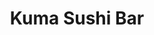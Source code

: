 ---
layout: place
title: "Kuma Sushi Bar"
permalink: /north-carolina/new-bern/kuma-sushi-bar.html
stateAbbr: NC
stateName: North Carolina
cityName: New Bern
seo:
  name: "Kuma Sushi Bar"
  type: Restaurant
  links: https://www.kumasushibar.com/
description: "Kuma Sushi Bar serves delicious sushi in New Bern, North Carolina. Try fresh Japanese dishes for a great dining experience. Available for takeout, lunch, and dinner."
place_id: ChIJpXszpyPRqIkRtqtkcSj1VPg
photos:
  - name: >-
      places/ChIJpXszpyPRqIkRtqtkcSj1VPg/photos/AeeoHcJ8kCXr8Lt3zAmKnLzI1KBoUyiki32AjLBmIolcS78Zr_FYNI5BRF7XcLS0GsKTxYK386KWMweVVTfYpV0gnxwpbtppoKrM6-_jO2R505bI1nXzP2r4TEACqh8t0YNZmdLD09F7uHrxOj7KeGT-2sFIcOmwJVLJ9F2N2vbywmiYJE2tso9_cBlAudFKITU5vO3pYFz-NGbpDpDV2jt3DBPhThoa050k-FSa7_I7kSS2WDAgyO2HnMYjdtps87xp9JKeGJOk757v6nS2Ko5Np5fQanr4V4qCD3xO_jAshQJwQA
    widthPx: 4032
    heightPx: 3024
    authorAttributions:
      - displayName: Kuma Sushi Bar
        uri: https://maps.google.com/maps/contrib/101802408033350980068
        photoUri: >-
          https://lh3.googleusercontent.com/a/ACg8ocKdXbXvz8-oVGrBiIx_ARmHwUTj3uQv7lM7cYa49dEtg00ieg=s100-p-k-no-mo
    flagContentUri: >-
      https://www.google.com/local/imagery/report/?cb_client=maps_api_places.places_api&image_key=!1e10!2sAF1QipNSvgeP0F5iWAuOuSISDmL66oU4kFIz8VG0HOpn&hl=en-US
    googleMapsUri: >-
      https://www.google.com/maps/place//data=!3m4!1e2!3m2!1sAF1QipNSvgeP0F5iWAuOuSISDmL66oU4kFIz8VG0HOpn!2e10!4m2!3m1!1s0x89a8d123a7337ba5:0xf854f5287164abb6
  - name: >-
      places/ChIJpXszpyPRqIkRtqtkcSj1VPg/photos/AeeoHcI8rj3vL0La6npW08U15iGu2al2u7rDHqE6ZTCq3VOOsIfxSyslea4Ak7jCsAOYoHcWcqoTqa19WUV2iZT-mIXABhBwb3jEQ21e7pDU4l8TUQETcBE_kkWf03z4N8NhVUWsvOkS8jAw1aVTPH9Da84IoK1ouWa7zN3LpAKUHcjwa5zVyZQP-eJeATxdjAmxxJxsowLMGoHm77nVwkSdQnW-Rspk-31iU8HupsFJj66XKRNtw-OinBXffXinqg5qHywKcUBFcOT5Het9lLFo0ZDVbDisi9rh2hQgyNWTrkDWJaMUjIyMuohmyGv6ldVSu53ymJfDMQ7PvJ_pq8mS_j38mtmeOTChDxniTwnobfzq6jzO8uRxSazB98vU_FiPmxozid7QA27f0uRrVhfqn6vhag7x3t-jT43YNhDR3obaUWDzE9Ajxz-1wLjBpA
    widthPx: 4096
    heightPx: 3072
    authorAttributions:
      - displayName: Allan “Keep Life Simple” Sensenich
        uri: https://maps.google.com/maps/contrib/111897328728228005296
        photoUri: >-
          https://lh3.googleusercontent.com/a-/ALV-UjWNaMdt_FV_DWeelnjt8f58kfyhNVbPWxd8wSWGBnelZZP932hVow=s100-p-k-no-mo
    flagContentUri: >-
      https://www.google.com/local/imagery/report/?cb_client=maps_api_places.places_api&image_key=!1e10!2sCIABIhADydERRBGKV2fsgWcADcQL&hl=en-US
    googleMapsUri: >-
      https://www.google.com/maps/place//data=!3m4!1e2!3m2!1sCIABIhADydERRBGKV2fsgWcADcQL!2e10!4m2!3m1!1s0x89a8d123a7337ba5:0xf854f5287164abb6
  - name: >-
      places/ChIJpXszpyPRqIkRtqtkcSj1VPg/photos/AeeoHcLJViNvnYUrl6NkyOi1XDNx72elZtWkbJDNtg0W97xsg0hf87Z-8B_rBiMHV2AHY3lxi3kHEY_yTUFSW0TcYDUZRMybCWPSKh3sBzcsqUgZrvNrehYpRF_8heI2TvkulwpIdmvuOu8T3nZO4a2SQotxiY0dqQX6z2Zf9KV3vdmS9WmJGTnRqxPNy8J132lPxxc52DVW2biPqT_UmgrCcnCQPeFuhrXnx29mWh9ZjeDDawEBLnHvU5Lzp1GDL5EkRsz4zArMH-W3IqmUpgPtIEk0MjEKvK22_YAyvI0JFIFlrw
    widthPx: 1536
    heightPx: 1920
    authorAttributions:
      - displayName: Kuma Sushi Bar
        uri: https://maps.google.com/maps/contrib/101802408033350980068
        photoUri: >-
          https://lh3.googleusercontent.com/a/ACg8ocKdXbXvz8-oVGrBiIx_ARmHwUTj3uQv7lM7cYa49dEtg00ieg=s100-p-k-no-mo
    flagContentUri: >-
      https://www.google.com/local/imagery/report/?cb_client=maps_api_places.places_api&image_key=!1e10!2sAF1QipOC2K29kr_lck8Omu4QDOsjiVvR_zEq9MDcgp_S&hl=en-US
    googleMapsUri: >-
      https://www.google.com/maps/place//data=!3m4!1e2!3m2!1sAF1QipOC2K29kr_lck8Omu4QDOsjiVvR_zEq9MDcgp_S!2e10!4m2!3m1!1s0x89a8d123a7337ba5:0xf854f5287164abb6
  - name: >-
      places/ChIJpXszpyPRqIkRtqtkcSj1VPg/photos/AeeoHcJFxkCG0EytyLpk7tm7qeDoLlOeaKiTLQOfD8ilredfvMlxbzL8hx6HiUCHFw9LtDr8v_l69y2QDwEJw6N0PAikpzbUPcNMUfKjjkZ1saE0nP3J04ijNWzbtrIvmJn8PzG6J6i4-ZXr--TjWwqgv08FAxKTk_TfOfObVDdA9OGp7Jcf9tHpw1OxkZkzEQK_Buj5pG2zr8ObJCetqgC5C8kAYFwNeiBWd8tCYHzrWvA1GMD6hEchnl1ttAx2dUOj9UGyGB5DwgaUlK9An1P73A-TjM1TEticUkN_ZYzbvMNxzBm9C6RouG0Xd0yYVS019IsCyw6_Kxo2DMw9j2reM52NH44Ipjj9tIxaopbze1hU56By-rTmQzjQ1tdpd33T6HQ929_cWi6Y1DehtU9d_DUmg30i9L-yxQ9mI_H7o2TyRmg8
    widthPx: 4000
    heightPx: 3000
    authorAttributions:
      - displayName: Tanner Cassidy
        uri: https://maps.google.com/maps/contrib/102464874134429147090
        photoUri: >-
          https://lh3.googleusercontent.com/a-/ALV-UjXSotvAe_n4KQYPORyA1uNRPlCvos1rdsBH2YYVQSjcpVRi_CYc=s100-p-k-no-mo
    flagContentUri: >-
      https://www.google.com/local/imagery/report/?cb_client=maps_api_places.places_api&image_key=!1e10!2sCIHM0ogKEICAgMDo7PSF6wE&hl=en-US
    googleMapsUri: >-
      https://www.google.com/maps/place//data=!3m4!1e2!3m2!1sCIHM0ogKEICAgMDo7PSF6wE!2e10!4m2!3m1!1s0x89a8d123a7337ba5:0xf854f5287164abb6
  - name: >-
      places/ChIJpXszpyPRqIkRtqtkcSj1VPg/photos/AeeoHcIc81J-a39okEMHHNzWNRQ7LZYqRYYT0YxFHQfW8LX76GpYSy2gYg9gh7unAP69wb8k3ql4EMRZcm2mwUIz5Vg1t4wT0f3JEQbQwKgSkwkIL5nTnV-crZipa02Eu4O990rviTXGcQI0emoAUOLWGXlCJrSVj_JE_87IAEk5o9-mLtoJgOEjx88FjbyGkDbT0t0FieG4dGYDIcBD_9xR9xSkC-9VFy1JxkVA-HP_MtKVbXb4F653r-jt-lOk35RBuZyqrCPkJgQvuF39YQsGPV35Xl07fYbpHv6hZ18xqPbu4D_PzuynjY_mrOVR2Dh5oguWw1ora86QmsSK11bAyUAPhsro40cPl7d2JDXbji_31EKCM8bnsoIfMZi6z_oWQjw_wDtw1byiuxUmg9GiWwXP3pPTl9_3sorbtVc4_TGcm17e
    widthPx: 2634
    heightPx: 2578
    authorAttributions:
      - displayName: Debra Dammeyer
        uri: https://maps.google.com/maps/contrib/115945659387696203622
        photoUri: >-
          https://lh3.googleusercontent.com/a/ACg8ocKZ07k6o_l_gxQvSEW3t6050uW64Vw9xHooKb0cghIGI-XhYQ=s100-p-k-no-mo
    flagContentUri: >-
      https://www.google.com/local/imagery/report/?cb_client=maps_api_places.places_api&image_key=!1e10!2sCIHM0ogKEICAgMDgh43FugE&hl=en-US
    googleMapsUri: >-
      https://www.google.com/maps/place//data=!3m4!1e2!3m2!1sCIHM0ogKEICAgMDgh43FugE!2e10!4m2!3m1!1s0x89a8d123a7337ba5:0xf854f5287164abb6
  - name: >-
      places/ChIJpXszpyPRqIkRtqtkcSj1VPg/photos/AeeoHcJ7WmP5GHGD5WcW-ngoeprl3fWkoHWl4a5MD7ibvbYqXSChwtLFAmGIEOMtADJ_LQRFg2_fmbPvG0yc7EtfqlOrhcUx8HOuLGhog4-OGTMEYjuL5UOJKJ4nHpu3k7OMs46JX6vNbq0KI2nWru1Oq6WW5KoD7hoDAhq9T6NR1HyoykSYbvPWcNaxKDA58C7SOckAJL9Tsw4SE5XwPFk__O-yIsH-cDRtp3Qe7D4ATdx96P2wA_CYxjFPbTMCsa9gCEi1gOwowr1mEMY5TV79UjrQvoyaa0uPHgML-Rq_hczwkQ
    widthPx: 1811
    heightPx: 948
    authorAttributions:
      - displayName: Kuma Sushi Bar
        uri: https://maps.google.com/maps/contrib/101802408033350980068
        photoUri: >-
          https://lh3.googleusercontent.com/a/ACg8ocKdXbXvz8-oVGrBiIx_ARmHwUTj3uQv7lM7cYa49dEtg00ieg=s100-p-k-no-mo
    flagContentUri: >-
      https://www.google.com/local/imagery/report/?cb_client=maps_api_places.places_api&image_key=!1e10!2sAF1QipPd-krSwf-H9TYZkHiuANh_9XLqyST6p2ZH--rp&hl=en-US
    googleMapsUri: >-
      https://www.google.com/maps/place//data=!3m4!1e2!3m2!1sAF1QipPd-krSwf-H9TYZkHiuANh_9XLqyST6p2ZH--rp!2e10!4m2!3m1!1s0x89a8d123a7337ba5:0xf854f5287164abb6
  - name: >-
      places/ChIJpXszpyPRqIkRtqtkcSj1VPg/photos/AeeoHcIocH_wGZbzsIEHlQ4uzbKhvVGKxYjD2R3hHOT1PVMDtzfFJO08o5j7bHyZxzXU98aQXW96ieRibZiSyJlOw60L8iaVxUBPIxKDAYYW-Mui2yHhux6UfH-1ec-MEoMctn0jCG4ts6D2cSXNl5zrM1dGr2GJXPA7-rnmcoZ77SYDcgGTGb-B9_7Mgw00fBYu-2a9jBNN7LoagzLkadiEEcUEBUomDQvLd2hoxLEiQpZmlW63zQfYp0ozG92BgU_xI2ZetAGsUfyvSTeU3zAKT-CIqstCmas3h8tvzA2hs_7tVoa36y-qyyiqu_6TmvUxcmv_aJ9wghXAVYnSJ0SsnodqSrg43E6MkI0kHMHRTmUQPSZBcRVkyFadDiI4u57vrMvPMgpQwwBu1id_AUDgTp6JGxnIt_tQj0cI31QrXs178x0
    widthPx: 3024
    heightPx: 4032
    authorAttributions:
      - displayName: Mia Bradley
        uri: https://maps.google.com/maps/contrib/104195949920456119633
        photoUri: >-
          https://lh3.googleusercontent.com/a-/ALV-UjW99h73pU8n7Ai1QBxa8ZV67DZQKyreEpD5HwHUGPqjd6QlsfkB3A=s100-p-k-no-mo
    flagContentUri: >-
      https://www.google.com/local/imagery/report/?cb_client=maps_api_places.places_api&image_key=!1e10!2sCIHM0ogKEICAgIC9_dOpvwE&hl=en-US
    googleMapsUri: >-
      https://www.google.com/maps/place//data=!3m4!1e2!3m2!1sCIHM0ogKEICAgIC9_dOpvwE!2e10!4m2!3m1!1s0x89a8d123a7337ba5:0xf854f5287164abb6
  - name: >-
      places/ChIJpXszpyPRqIkRtqtkcSj1VPg/photos/AeeoHcKJ7TSw5cw6w_SHr8kvCYCeIcoXztzjmU5NzB1iYHtC4q7wsEtYF_MKbliCYTh6e0-uTtxNHJfqw0N3ZT7uQKO3IrolTN-fBQnCJbjz9TiywjCdbJv-Lqz68A-5pD9UijSHQyrW_0G2A0-PCXe4XfpmussRvIIPaCUo8YHytlG_wcFnJ83EJynf3zK5tnEOjcvQ24wHa4UGquZAXhOKMNW5rhHaIeSnEag6IIjA_vocmm0GACyrJtJMTFUe_0LpxeKkr18tC-0FcJr__k94Tq2tDAyJSiv_xjMIZy1WNa0SMotvhOGI-H354309uUJcufi8hm5gvgR4gzg5k7KWfd4IqHyDTAhHIVNK4He9KD_8bli6fMPDzUChun2T_lAUaGuorkEaFL10WzSxg6LuOf5N2GG1obQRj64LjNSmXMXdUA
    widthPx: 2668
    heightPx: 2494
    authorAttributions:
      - displayName: Bryan Aldrich
        uri: https://maps.google.com/maps/contrib/107122550632923059921
        photoUri: >-
          https://lh3.googleusercontent.com/a-/ALV-UjW6JNNXBFZHIzlT7GGICfs_0Syz18sH83l3_3Az8TWHk02vC4u9Bg=s100-p-k-no-mo
    flagContentUri: >-
      https://www.google.com/local/imagery/report/?cb_client=maps_api_places.places_api&image_key=!1e10!2sCIHM0ogKEICAgID50Mq3eQ&hl=en-US
    googleMapsUri: >-
      https://www.google.com/maps/place//data=!3m4!1e2!3m2!1sCIHM0ogKEICAgID50Mq3eQ!2e10!4m2!3m1!1s0x89a8d123a7337ba5:0xf854f5287164abb6
  - name: >-
      places/ChIJpXszpyPRqIkRtqtkcSj1VPg/photos/AeeoHcIVenUBmfEP7v7htUuywver1LVKrgzK5aXXd7Sw-pZBWYLhqRlNmkKUt9k-U1AeeSyB-l7bEHObwiL7LPK6GdBmBEqcyKL7CDElBsb0xB2HNRUtfler-GAATIGMP8d312yrNYm_mQZTIBz-Epz6jmKP2EVpCW2582VibmokIluaycOE1WuzbKcIgaUWhyk4ZEkfm7ot5zQx_iKCEjRykHVQeKJrgR3PdOJ2NYKiaMyzDLSdqDadGy0u6ucoql3kYLzKTtDAc9Yygeg-HDrmJXhp1pKMaYVDRgWvES6tEm9LSg
    widthPx: 1982
    heightPx: 1982
    authorAttributions:
      - displayName: Kuma Sushi Bar
        uri: https://maps.google.com/maps/contrib/101802408033350980068
        photoUri: >-
          https://lh3.googleusercontent.com/a/ACg8ocKdXbXvz8-oVGrBiIx_ARmHwUTj3uQv7lM7cYa49dEtg00ieg=s100-p-k-no-mo
    flagContentUri: >-
      https://www.google.com/local/imagery/report/?cb_client=maps_api_places.places_api&image_key=!1e10!2sAF1QipMSK4lMu1sHYBSqZABRQRbyyUOiBsWNDPrTQh3b&hl=en-US
    googleMapsUri: >-
      https://www.google.com/maps/place//data=!3m4!1e2!3m2!1sAF1QipMSK4lMu1sHYBSqZABRQRbyyUOiBsWNDPrTQh3b!2e10!4m2!3m1!1s0x89a8d123a7337ba5:0xf854f5287164abb6
  - name: >-
      places/ChIJpXszpyPRqIkRtqtkcSj1VPg/photos/AeeoHcJQgESiwZ_iVS9ulgK7IeO0vQBj22v5GTQEh5y9HQ4nyilr6qIDKK1Lf6mbWc-D5FLwPBwNv0Ypp6cLQkB2H80N7RjOslD0YdscLREMm4SkpAmN1_Z7Uj6hBaxXoRVr5Xtr8DLwL_dDWMXgzK-2pkj8qI5VIP9kP6uLnvfs2QWVDL_du6KKAPQJxTJRfL8lr2afWXjtEqfauJUuanTSk8DjKezY4Dz8XhY9ITWuyYCaIbZFW5VoNzesoYGsUUnGoJsHC9tQHQtC92KggSgf3S4LalPbG91GFxWpqN55IhINcy4etj7Y6wpUJr4Ff6oBRcdJvZHLT57Meg4zpvkAWuF6g6DRzgh1vcArDwfx1KnPHpMYPou9Kt1Jmsx9TljvHxAgXcx8VH2m6K42zwrYQdQvdLeWqKyup4iVlvRwyu-GsQ
    widthPx: 3072
    heightPx: 4080
    authorAttributions:
      - displayName: Juan Rivera
        uri: https://maps.google.com/maps/contrib/107312071351984529575
        photoUri: >-
          https://lh3.googleusercontent.com/a-/ALV-UjXrer2a-m3IxdmiUN0B0H3Dj-71Fk_JY5yYf1mQ93mCfSe1qDM9TA=s100-p-k-no-mo
    flagContentUri: >-
      https://www.google.com/local/imagery/report/?cb_client=maps_api_places.places_api&image_key=!1e10!2sCIHM0ogKEICAgID53oL4TQ&hl=en-US
    googleMapsUri: >-
      https://www.google.com/maps/place//data=!3m4!1e2!3m2!1sCIHM0ogKEICAgID53oL4TQ!2e10!4m2!3m1!1s0x89a8d123a7337ba5:0xf854f5287164abb6
address: 303 Pollock St, New Bern, NC 28560, USA
street: 303 Pollock St
city: New Bern
state: NC
zip: '28560'
country: USA
neighborhood: null
latitude: '35.106595'
longitude: '-77.038541'
accessibility_options:
  wheelchairAccessibleParking: true
  wheelchairAccessibleEntrance: true
  wheelchairAccessibleRestroom: true
  wheelchairAccessibleSeating: true
business_status: OPERATIONAL
name: Kuma Sushi Bar
google_maps_links:
  directionsUri: >-
    https://www.google.com/maps/dir//''/data=!4m7!4m6!1m1!4e2!1m2!1m1!1s0x89a8d123a7337ba5:0xf854f5287164abb6!3e0
  placeUri: https://maps.google.com/?cid=17894196773499743158
  writeAReviewUri: >-
    https://www.google.com/maps/place//data=!4m3!3m2!1s0x89a8d123a7337ba5:0xf854f5287164abb6!12e1
  reviewsUri: >-
    https://www.google.com/maps/place//data=!4m4!3m3!1s0x89a8d123a7337ba5:0xf854f5287164abb6!9m1!1b1
  photosUri: >-
    https://www.google.com/maps/place//data=!4m3!3m2!1s0x89a8d123a7337ba5:0xf854f5287164abb6!10e5
primary_type: Japanese Restaurant
opening_hours:
  regular: null
  current: null
secondary_opening_hours:
  regular:
    weekdayDescriptions: null
    type: null
  current:
    weekdayDescriptions: null
    type: null
phone: (252) 631-1826
price_level: null
price_range: $20 &ndash; $30
rating: '4.7'
rating_count: 0
website: https://www.kumasushibar.com/
reviews:
  - name: >-
      places/ChIJpXszpyPRqIkRtqtkcSj1VPg/reviews/ChdDSUhNMG9nS0VJQ0FnSUR2LS1XVnd3RRAB
    relativePublishTimeDescription: 3 months ago
    rating: 5
    text:
      text: >-
        My husband and I stopped in while in town for the day. Let me say this
        was some of the best sushi I’ve had since moving to the Eastern NC area.
        Service was 10/10, quality was 12/10!! Wish we lived closer so I could
        eat here more often, but we will definitely be back. Saw some other
        plates go out and they looked just as amazing. We sat at the bar and
        watched the sushi chefs do their job phenomenally. Yum!
      languageCode: en
    originalText:
      text: >-
        My husband and I stopped in while in town for the day. Let me say this
        was some of the best sushi I’ve had since moving to the Eastern NC area.
        Service was 10/10, quality was 12/10!! Wish we lived closer so I could
        eat here more often, but we will definitely be back. Saw some other
        plates go out and they looked just as amazing. We sat at the bar and
        watched the sushi chefs do their job phenomenally. Yum!
      languageCode: en
    authorAttribution:
      displayName: Brett Tirpak
      uri: https://www.google.com/maps/contrib/116020808425908167823/reviews
      photoUri: >-
        https://lh3.googleusercontent.com/a-/ALV-UjWE5MWg1Exjae43BEj3EKWKV5ieg2KQ-QAlszJ5VpmKdHfJCkVr=s128-c0x00000000-cc-rp-mo-ba2
    publishTime: '2024-12-24T13:59:30.568828Z'
    flagContentUri: >-
      https://www.google.com/local/review/rap/report?postId=ChdDSUhNMG9nS0VJQ0FnSUR2LS1XVnd3RRAB&d=17924085&t=1
    googleMapsUri: >-
      https://www.google.com/maps/reviews/data=!4m6!14m5!1m4!2m3!1sChdDSUhNMG9nS0VJQ0FnSUR2LS1XVnd3RRAB!2m1!1s0x89a8d123a7337ba5:0xf854f5287164abb6
  - name: >-
      places/ChIJpXszpyPRqIkRtqtkcSj1VPg/reviews/ChZDSUhNMG9nS0VJQ0FnTUNBOHBXZVZnEAE
    relativePublishTimeDescription: 2 months ago
    rating: 5
    text:
      text: >-
        Food was really good and our server was really nice. If you like alcohol
        they have a pretty decent drink menu. The restaurant is a little small
        so it can get loud or feel a little tight if there are a lot of people
        dinning in. Btw the Sassy roll is amazing!!! One of my favorites I ate
        💕💕 According to my dad this was some of the best sushi he's had
      languageCode: en
    originalText:
      text: >-
        Food was really good and our server was really nice. If you like alcohol
        they have a pretty decent drink menu. The restaurant is a little small
        so it can get loud or feel a little tight if there are a lot of people
        dinning in. Btw the Sassy roll is amazing!!! One of my favorites I ate
        💕💕 According to my dad this was some of the best sushi he's had
      languageCode: en
    authorAttribution:
      displayName: Bristol O
      uri: https://www.google.com/maps/contrib/107935983348066708599/reviews
      photoUri: >-
        https://lh3.googleusercontent.com/a-/ALV-UjUmaIKH0iTAoqYZ9SpK5EwnrjdVX-xehAq6zWAw0voQrL-INNTv=s128-c0x00000000-cc-rp-mo-ba3
    publishTime: '2025-01-30T18:15:27.746244Z'
    flagContentUri: >-
      https://www.google.com/local/review/rap/report?postId=ChZDSUhNMG9nS0VJQ0FnTUNBOHBXZVZnEAE&d=17924085&t=1
    googleMapsUri: >-
      https://www.google.com/maps/reviews/data=!4m6!14m5!1m4!2m3!1sChZDSUhNMG9nS0VJQ0FnTUNBOHBXZVZnEAE!2m1!1s0x89a8d123a7337ba5:0xf854f5287164abb6
  - name: >-
      places/ChIJpXszpyPRqIkRtqtkcSj1VPg/reviews/ChdDSUhNMG9nS0VJQ0FnSURiN0xxUzF3RRAB
    relativePublishTimeDescription: 8 months ago
    rating: 4
    text:
      text: >-
        Okay, FOR New Bern, this is 5 stars....

        For sushi in general, 3.5, so let's give Kuma 4 🌟 !


        Miso soup (Excellent)

        Seaweed salad (delicious and super fresh).

        Sushi classics (Delightful but needs to be rolled better) as they were a
        tad lose.

        Dumplings (vegetarian) are good but have to be correctly sealed, as they
        opened when steamed.

        Specialty rolls, very good, no complaints.


        Teriyaki chicken, terrible. Cold, lacked flavor, as if they threw sauce
        on top of some sad chicken breast, it was very disgusting, but hey, this
        place is a sushi restaurant.


        Service (Trent or trey) good young man and attentive!


        Drinks on point! Cold beers, good cocktails, and soda.


        I'd definitely consider going to here if you haven't. I will absolutely
        be back.
      languageCode: en
    originalText:
      text: >-
        Okay, FOR New Bern, this is 5 stars....

        For sushi in general, 3.5, so let's give Kuma 4 🌟 !


        Miso soup (Excellent)

        Seaweed salad (delicious and super fresh).

        Sushi classics (Delightful but needs to be rolled better) as they were a
        tad lose.

        Dumplings (vegetarian) are good but have to be correctly sealed, as they
        opened when steamed.

        Specialty rolls, very good, no complaints.


        Teriyaki chicken, terrible. Cold, lacked flavor, as if they threw sauce
        on top of some sad chicken breast, it was very disgusting, but hey, this
        place is a sushi restaurant.


        Service (Trent or trey) good young man and attentive!


        Drinks on point! Cold beers, good cocktails, and soda.


        I'd definitely consider going to here if you haven't. I will absolutely
        be back.
      languageCode: en
    authorAttribution:
      displayName: Henry Montalto
      uri: https://www.google.com/maps/contrib/100395896606854173251/reviews
      photoUri: >-
        https://lh3.googleusercontent.com/a-/ALV-UjUJAxroyShV4-0zk2DmBTJMbbNT0KFlseVaciEZ-OuhMR7x8c3p3A=s128-c0x00000000-cc-rp-mo-ba5
    publishTime: '2024-08-02T21:08:46.741428Z'
    flagContentUri: >-
      https://www.google.com/local/review/rap/report?postId=ChdDSUhNMG9nS0VJQ0FnSURiN0xxUzF3RRAB&d=17924085&t=1
    googleMapsUri: >-
      https://www.google.com/maps/reviews/data=!4m6!14m5!1m4!2m3!1sChdDSUhNMG9nS0VJQ0FnSURiN0xxUzF3RRAB!2m1!1s0x89a8d123a7337ba5:0xf854f5287164abb6
  - name: >-
      places/ChIJpXszpyPRqIkRtqtkcSj1VPg/reviews/ChdDSUhNMG9nS0VJQ0FnSUNfb0lMQ3BnRRAB
    relativePublishTimeDescription: 3 months ago
    rating: 4
    text:
      text: >-
        First time here. We enjoyed the service and cleanliness  so much, we
        give 4 stars. Decent enough sushi/rolls/ Crab Rangoon. We would
        recommend since that's hard to find in this part of NC. The fish was
        fresh, and the portion size big, but more rice than fish. Not
        authentically Japanese sushi rice either, too hard. Super overpriced
        (more than Philly area), but the presentations were beautiful.
      languageCode: en
    originalText:
      text: >-
        First time here. We enjoyed the service and cleanliness  so much, we
        give 4 stars. Decent enough sushi/rolls/ Crab Rangoon. We would
        recommend since that's hard to find in this part of NC. The fish was
        fresh, and the portion size big, but more rice than fish. Not
        authentically Japanese sushi rice either, too hard. Super overpriced
        (more than Philly area), but the presentations were beautiful.
      languageCode: en
    authorAttribution:
      displayName: Angela Yu
      uri: https://www.google.com/maps/contrib/115432518716239107329/reviews
      photoUri: >-
        https://lh3.googleusercontent.com/a-/ALV-UjWlebIFnXCW4QsxCcCd-nVKB7S3skc-KAgxTI4DExAc8bBFdTsmxg=s128-c0x00000000-cc-rp-mo-ba4
    publishTime: '2025-01-11T20:05:46.838085Z'
    flagContentUri: >-
      https://www.google.com/local/review/rap/report?postId=ChdDSUhNMG9nS0VJQ0FnSUNfb0lMQ3BnRRAB&d=17924085&t=1
    googleMapsUri: >-
      https://www.google.com/maps/reviews/data=!4m6!14m5!1m4!2m3!1sChdDSUhNMG9nS0VJQ0FnSUNfb0lMQ3BnRRAB!2m1!1s0x89a8d123a7337ba5:0xf854f5287164abb6
  - name: >-
      places/ChIJpXszpyPRqIkRtqtkcSj1VPg/reviews/ChZDSUhNMG9nS0VJQ0FnTUNJLXVQOUl3EAE
    relativePublishTimeDescription: a week ago
    rating: 5
    text:
      text: >-
        Kuma is a 45 minute drive for us but so worth it. It's a bit on the
        pricy side but well worth it. The rolls that have tuna are all "whole"
        fish, no pate style fish. The restaurant is small and fills up quickly
        even on week nights so a reservation is recommended.
      languageCode: en
    originalText:
      text: >-
        Kuma is a 45 minute drive for us but so worth it. It's a bit on the
        pricy side but well worth it. The rolls that have tuna are all "whole"
        fish, no pate style fish. The restaurant is small and fills up quickly
        even on week nights so a reservation is recommended.
      languageCode: en
    authorAttribution:
      displayName: Patrick Sullivan
      uri: https://www.google.com/maps/contrib/108941100180507349738/reviews
      photoUri: >-
        https://lh3.googleusercontent.com/a-/ALV-UjWzzAj6MVuo42DzUaW39au4MSTSD3ZUbVMt4Mxx9EWVd8NwNW8=s128-c0x00000000-cc-rp-mo-ba2
    publishTime: '2025-04-01T11:40:34.870365Z'
    flagContentUri: >-
      https://www.google.com/local/review/rap/report?postId=ChZDSUhNMG9nS0VJQ0FnTUNJLXVQOUl3EAE&d=17924085&t=1
    googleMapsUri: >-
      https://www.google.com/maps/reviews/data=!4m6!14m5!1m4!2m3!1sChZDSUhNMG9nS0VJQ0FnTUNJLXVQOUl3EAE!2m1!1s0x89a8d123a7337ba5:0xf854f5287164abb6
parking_options:
  freeParkingLot: true
  freeStreetParking: true
payment_options:
  acceptsCreditCards: true
  acceptsDebitCards: true
  acceptsCashOnly: false
  acceptsNfc: true
allow_dogs: null
curbside_pickup: null
delivery: false
dine_in: true
good_for_children: null
good_for_groups: null
good_for_sports: false
live_music: false
menu_for_children: false
outdoor_seating: false
reservable: true
restroom: true
serves_beer: true
serves_breakfast: null
serves_brunch: null
serves_cocktails: null
serves_coffee: null
serves_dinner: true
serves_dessert: true
serves_lunch: true
serves_vegetarian_food: true
serves_wine: true
takeout: true
update_category: essentials
summary: null

---
